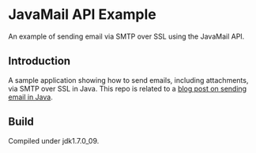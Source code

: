 JavaMail API Example
=============

An example of sending email via SMTP over SSL using the JavaMail API.

Introduction
------------

A sample application showing how to send emails, including attachments, via SMTP over SSL in Java. This repo is related to a [blog post on sending email in Java](https://ceva24.dev/posts/sending-email/).

Build
------------

Compiled under jdk1.7.0_09.

